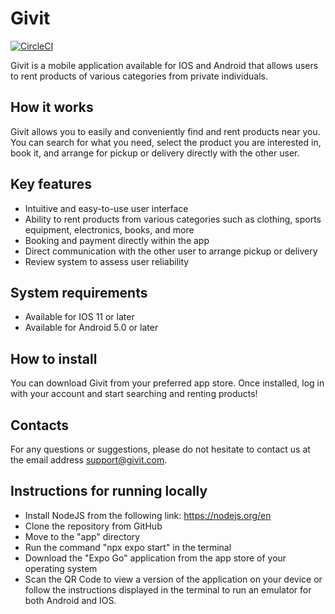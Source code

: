 # Givit

[![CircleCI](https://dl.circleci.com/status-badge/img/gh/Enactus-Trieste/givit/tree/main.svg?style=svg)](https://dl.circleci.com/status-badge/redirect/gh/Enactus-Trieste/givit/tree/main)

Givit is a mobile application available for IOS and Android that allows users to rent products of various categories from private individuals.

## How it works

Givit allows you to easily and conveniently find and rent products near you. You can search for what you need, select the product you are interested in, book it, and arrange for pickup or delivery directly with the other user.

## Key features

- Intuitive and easy-to-use user interface
- Ability to rent products from various categories such as clothing, sports equipment, electronics, books, and more
- Booking and payment directly within the app
- Direct communication with the other user to arrange pickup or delivery
- Review system to assess user reliability

## System requirements

- Available for IOS 11 or later
- Available for Android 5.0 or later

## How to install

You can download Givit from your preferred app store. Once installed, log in with your account and start searching and renting products!

## Contacts

For any questions or suggestions, please do not hesitate to contact us at the email address support@givit.com.

## Instructions for running locally

- Install NodeJS from the following link: https://nodejs.org/en
- Clone the repository from GitHub
- Move to the "app" directory
- Run the command "npx expo start" in the terminal
- Download the "Expo Go" application from the app store of your operating system
- Scan the QR Code to view a version of the application on your device or follow the instructions displayed in the terminal to run an emulator for both Android and IOS.
